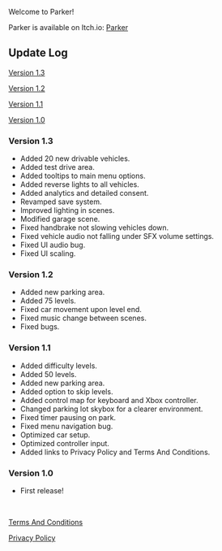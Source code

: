 Welcome to Parker!

Parker is available on Itch.io: <a href="https://meter-g-a-m-e-s.itch.io/parker">Parker</a>

<h2><strong>Update Log</strong></h3>

<a href="https://github.com/metergames/parker/wiki#version-13">Version 1.3</a>

<a href="https://github.com/metergames/parker/wiki#version-12">Version 1.2</a>

<a href="https://github.com/metergames/parker/wiki#version-11">Version 1.1</a>

<a href="https://github.com/metergames/parker/wiki#version-10">Version 1.0</a>

<h3><string>Version 1.3</strong></h3>
<ul>
    <li>Added 20 new drivable vehicles.</li>
    <li>Added test drive area.</li>
    <li>Added tooltips to main menu options.</li>
    <li>Added reverse lights to all vehicles.</li>
    <li>Added analytics and detailed consent.</li>
    <li>Revamped save system.</li>
    <li>Improved lighting in scenes.</li>
    <li>Modified garage scene.</li>
    <li>Fixed handbrake not slowing vehicles down.</li>
    <li>Fixed vehicle audio not falling under SFX volume settings.</li>
    <li>Fixed UI audio bug.</li>
    <li>Fixed UI scaling.</li>
</ul>

<h3><strong>Version 1.2</strong></h3>
<ul>
    <li>Added new parking area.</li>
    <li>Added 75 levels.</li>
    <li>Fixed car movement upon level end.</li>
    <li>Fixed music change between scenes.</li>
    <li>Fixed bugs.</li>
</ul>

<h3><strong>Version 1.1</strong></h3>
<ul>
    <li>Added difficulty levels.</li>
    <li>Added 50 levels.</li>
    <li>Added new parking area.</li>
    <li>Added option to skip levels.</li>
    <li>Added control map for keyboard and Xbox controller.</li>
    <li>Changed parking lot skybox for a clearer environment.</li>
    <li>Fixed timer pausing on park.</li>
    <li>Fixed menu navigation bug.</li>
    <li>Optimized car setup.</li>
    <li>Optimized controller input.</li>
    <li>Added links to Privacy Policy and Terms And Conditions.</li>
</ul>

<h3><strong>Version 1.0</strong></h3>
<ul>
    <li>First release!</li>
</ul>

<br>

<a href="https://github.com/metergames/parker/wiki/Terms-And-Conditions/">Terms And Conditions</a>

<a href="https://github.com/metergames/parker/wiki/Privacy-Policy/">Privacy Policy</a>